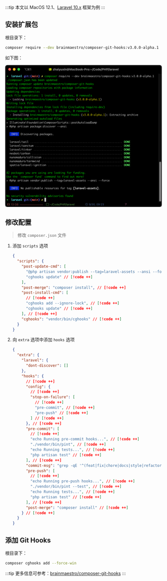 :::tip
本文以 MacOS 12.1、[Laravel 10.x](https://laravel.com/) 框架为例
:::

## 安装扩展包

根目录下：

```bash
composer require --dev brainmaestro/composer-git-hooks:v3.0.0-alpha.1
```

如下图：

![file](/images/PHP/使用Composer管理Git-Hooks/install.png)

## 修改配置

> 修改 `composer.json` 文件

1. 添加 `scripts` 选项

   ```json
   {
     "scripts": {
       "post-update-cmd": [
         "@php artisan vendor:publish --tag=laravel-assets --ansi --force",
         "cghooks update" // [!code ++]
       ],
       "post-merge": "composer install", // [!code ++]
       "post-install-cmd": [
         // [!code ++]
         "cghooks add --ignore-lock", // [!code ++]
         "cghooks update" // [!code ++]
       ], // [!code ++]
       "cghooks": "vendor/bin/cghooks" // [!code ++]
     }
   }
   ```

2. 向 `extra` 选项中添加 `hooks` 选项

   ```json
   {
     "extra": {
       "laravel": {
         "dont-discover": []
       },
       "hooks": {
         // [!code ++]
         "config": {
           // [!code ++]
           "stop-on-failure": [
             // [!code ++]
             "pre-commit", // [!code ++]
             "pre-push" // [!code ++]
           ] // [!code ++]
         }, // [!code ++]
         "pre-commit": [
           // [!code ++]
           "echo Running pre-commit hooks...", // [!code ++]
           "./vendor/bin/pint", // [!code ++]
           "echo Running tests...", // [!code ++]
           "php artisan test" // [!code ++]
         ], // [!code ++]
         "commit-msg": "grep -qE '^(feat|fix|chore|docs|style|refactor|perf|test|build|ci|revert)\\([^)]+\\):\\s.+\\s?(?:\\(#\\d+\\))?' $1 || (echo 'Commit message must follow Conventional Commits specification!' && exit 1)", // [!code ++]
         "pre-push": [
           // [!code ++]
           "echo Running pre-push hooks...", // [!code ++]
           "./vendor/bin/pint --test", // [!code ++]
           "echo Running tests...", // [!code ++]
           "php artisan test" // [!code ++]
         ], // [!code ++]
         "post-merge": "composer install" // [!code ++]
       } // [!code ++]
     }
   }
   ```

## 添加 Git Hooks

根目录下：

```bash
composer cghooks add --force-win
```

:::tip
更多信息可参考：[brainmaestro/composer-git-hooks](https://github.com/BrainMaestro/composer-git-hooks)
:::
